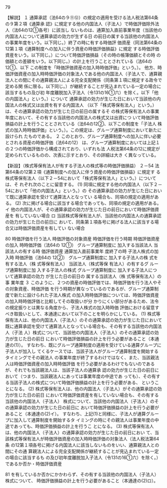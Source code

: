 79
















【解説】
１ 通算承認（法64の９⑪⑫）の規定の適用を受ける法人税法第64条の９第２項《通算承
認》に規定する他の内国法人（子法人）で時価評価除外法人（法64の12①各号）に該当し
ないものは、通算加入直前事業年度（当該他の内国法人について通算承認の効力が生ずる日
の前日の属する当該他の内国法人の事業年度をいう。以下同じ。）終了の時に有する時価評
価資産（同法第64条の12第１項《通算制度への加入に伴う資産の時価評価損益》に規定
する時価評価資産をいう。以下同じ。）について時価評価損益（その時の帳簿価額とその時
の価額との差額をいう。以下同じ。）の計上を行うこととされている（法64の12①、以下
この制度を「時価評価資産の加入時時価評価」という。）。
他方、時価評価資産の加入時時価評価の対象法人である他の内国法人（子法人で、通算親
法人との間にその通算親法人による完全支配関係（同条第１項に規定する政令で定める関
係に限る。以下同じ。）が継続することが見込まれている一定の場合に該当するもの及び初
年度離脱加入子法人（令131の16①六）を除く。以下「他の内国法人」という。）について
通算承認の効力が生じた日において当該他の内国法人の株式又は出資を有する内国法人
（以下「株式等保有法人」という。）は、その通算承認の効力が生じた日の前日の属するそ
の株式等保有法人の事業年度において、その有する当該他の内国法人の株式又は出資につ
いて時価評価損益の計上を行うこととされている（法64の12②、以下この制度を「子法人
株式の加入時時価評価」という。）。この規定は、グループ通算制度において新たに設けられ
たものである。
２ このとおり、グループ通算制度への加入に伴い必要とされる資産の時価評価（法64の12）
は、グループ通算制度においては上記１の２つの時価評価から構成されており、いずれも法
人税法第64条の12に規定が定められているものの、次表に示すとおり、その詳細は大き
く異なっている。

【新設】（株式等保有法人が有する子法人の株式等の時価評価損益）
２－54 法第64条の12第２項《通算制度への加入に伴う資産の時価評価損益》に規定す
る株式等保有法人（以下２－54において「株式等保有法人」という。）については、そ
れぞれ次のことに留意する。
 (1) 同項に規定する他の内国法人（以下２－54において「他の内国法人」という。）の
その通算承認の効力が生じた日において既に通算承認を受けて通算法人となってい
る場合も、同項の規定の適用がある。
 (2) 次に掲げる場合に該当する場合であっても、同項の規定の適用がある。
イ 他の内国法人が、その通算承認の効力が生じた日の前日において時価評価資産を
有していない場合
ロ 当該株式等保有法人が、当該他の内国法人の通算承認の効力が生じた日の前日に
おいて、同条第１項各号に掲げる法人に該当する場合又は時価評価資産を有してい
ない場合



80
 時価評価を行う法人 時価評価の対象資産 時価評価を行う時期
時価評価資産の加入
時時価評価（法64の
12①）
グループ通算制度に
加入する当該法人
当該法人の有する時
価評価資産
通算加入直前事業年
度終了の時
子法人株式の加入時
時価評価（法64の
12②）
グループ通算制度に
加入する子法人の株
式を有する法人（株
式等保有法人）
当該法人（株式等保
有法人）の有するグ
ループ通算制度に加
入する子法人の株式
グループ通算制度に
加入する子法人につ
いて通算承認の効力
が生じた日の前日の
属する当該法人（株
式等保有法人）の事
業年度
３ このように、２つの資産の時価評価では、時価評価を行う法人やその対象資産、時価評価
を行う時期が異なっているのであるが、グループ通算制度で新たに設けられた子法人株式
の加入時時価評価については、時価評価資産の加入時時価評価と比較してその取扱いが分
かりにくい部分があるため、法令の規定振りとは異なる角度から、子法人株式の加入時時価
評価における留意すべき取扱いとして、本通達において以下のことを明らかにしている。
 (1) 株式等保有法人は、他の内国法人（子法人）のその通算承認の効力が生じた日において
既に通算承認を受けて通算法人となっている場合も、その有する当該他の内国法人（子法
人）株式について、当該他の内国法人（子法人）のその通算承認の効力が生じた日の前日
において時価評価損益の計上を行う必要があること（本通達の(1)）。
 すなわち、既にグループ通算制度の適用を受けている通算グループに子法人が加入し
てくるケースでは、当該子法人がグループ通算制度を開始するタイミングでその親法人
の事業年度が終了するわけではなく、また、当該親法人は時価評価資産の加入時時価評価
を行う必要があるわけでもないのであるが、それでも当該親法人は、当該子法人の通算承
認の効力が生じた日の前日において（つまり、当該親法人にあっては事業年度の中途であ
っても）、その有する当該子法人の株式について時価評価損益の計上を行う必要がある、
ということになる。
(2) 株式等保有法人は、他の内国法人（子法人）がその通算承認の効力が生じた日の前日
において時価評価資産を有していない場合も、その有する当該他の内国法人（子法人）
株式について、当該他の内国法人（子法人）のその通算承認の効力が生じた日の前日に
おいて時価評価損益の計上を行う必要があること（本通達の(2)イ）。
 すなわち、上記(1)と同様に、子法人が通算グループに加入して通算制度を開始するタ
イミングの時にその親法人は事業年度の中途であっても、時価評価損益の計上を行うこ
とになる。
 (3) 株式等保有法人は、他の内国法人（子法人）の通算承認の効力が生じた日の前日におい
て、当該株式等保有法人が時価評価資産の加入時時価評価の対象法人（法人税法第64条
の12第１項各号に掲げる内国法人に該当しないものをいい、通算親法人との間にその通
算親法人による完全支配関係が継続することが見込まれている一定の場合に該当するも
の及び初年度離脱加入子法人（令131の16①六）を除く。）であるか否か・時価評価資産



81
を有しているか否かにかかわらず、その有する当該他の内国法人（子法人）株式について、
時価評価損益の計上を行う必要があること（本通達の(2)ロ）。